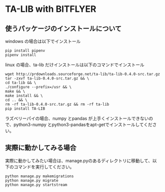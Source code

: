 # TA-LIB with BITFLYER

## 使うパッケージのインストールについて  
windows の場合は以下でインストール  
```
pip install pipenv
pipenv install
```

linux の場合、ta-lib だけインストールは以下のコマンドでインストール
```
wget http://prdownloads.sourceforge.net/ta-lib/ta-lib-0.4.0-src.tar.gz
tar -zxvf ta-lib-0.4.0-src.tar.gz && \
cd ta-lib && \
./configure --prefix=/usr && \
make && \
make install && \
cd .. && \
rm -rf ta-lib-0.4.0-src.tar.gz && rm -rf ta-lib
pip install TA-LIB
```
ラズベリーパイの場合、numpy とpandas が上手くインストールできないので、python3-numpy とpython3-pandasをapt-getでインストールしてください。

## 実際に動かしてみる場合
実際に動かしてみたい場合は、manage.pyのあるディレクトリに移動して、以下のコマンドを実行してください。
```
python manage.py makemigrations
python manage.py migrate
python manage.py startstream
```